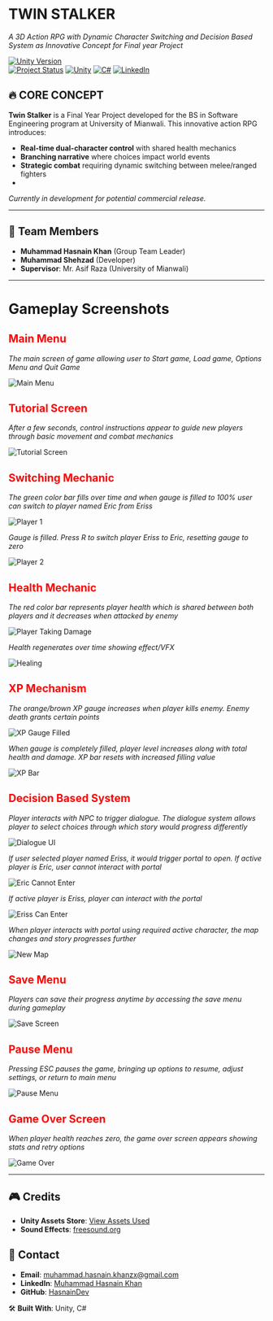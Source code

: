 # TWIN STALKER  
*A 3D Action RPG with Dynamic Character Switching and Decision Based System as Innovative Concept for Final year Project*  

[![Unity Version](https://img.shields.io/badge/Unity-g6000.0.45f+-black.svg?logo=unity)](https://unity.com)  
[![Project Status](https://img.shields.io/badge/Status-In%20Development-blue.svg)]()
[![Unity](https://img.shields.io/badge/Unity-100000?logo=unity&logoColor=white)](https://unity.com)
[![C#](https://img.shields.io/badge/C%23-239120?logo=c-sharp&logoColor=white)](https://docs.microsoft.com/en-us/dotnet/csharp/)
[![LinkedIn](https://img.shields.io/badge/LinkedIn-0077B5?logo=linkedin)](https://www.linkedin.com/in/muhammad-hasnain-khan-b91aab370)

## 🔥 CORE CONCEPT  
**Twin Stalker** is a Final Year Project developed for the BS in Software Engineering program at University of Mianwali. This innovative action RPG introduces:  

- **Real-time dual-character control** with shared health mechanics  
- **Branching narrative** where choices impact world events  
- **Strategic combat** requiring dynamic switching between melee/ranged fighters
- 
*Currently in development for potential commercial release.*

---
## 👥 Team Members
- **Muhammad Hasnain Khan** (Group Team Leader)
- **Muhammad Shehzad** (Developer)
- **Supervisor**: Mr. Asif Raza (University of Mianwali)
---

# Gameplay Screenshots
## <span style="color:red">Main Menu</span>
*The main screen of game allowing user to Start game, Load game, Options Menu and Quit Game*

![Main Menu](GamePlay/MainMenu.png)  

## <span style="color:red">Tutorial Screen</span>
*After a few seconds, control instructions appear to guide new players through basic movement and combat mechanics*

![Tutorial Screen](GamePlay/TutorialScreen.png)  

## <span style="color:red">Switching Mechanic</span>
*The green color bar fills over time and when gauge is filled to 100% user can switch to player named Eric from Eriss*

![Player 1](GamePlay/Player1Screen.png)

*Gauge is filled. Press R to switch player Eriss to Eric, resetting gauge to zero*

![Player 2](GamePlay/Player2Screen.png)

## <span style="color:red">Health Mechanic</span>
*The red color bar represents player health which is shared between both players and it decreases when attacked by enemy*

![Player Taking Damage](GamePlay/PlayerTakingDamage.png)

*Health regenerates over time showing effect/VFX*

![Healing](GamePlay/Healing.png)

## <span style="color:red">XP Mechanism</span>
*The orange/brown XP gauge increases when player kills enemy. Enemy death grants certain points*

![XP Gauge Filled](GamePlay/XpGuageFilled.png)

*When gauge is completely filled, player level increases along with total health and damage. XP bar resets with increased filling value*

![XP Bar](GamePlay/XPbarIncreased.png)

## <span style="color:red">Decision Based System</span>
*Player interacts with NPC to trigger dialogue. The dialogue system allows player to select choices through which story would progress differently*

![Dialogue UI](GamePlay/DialogueUIInteraction.png)

*If user selected player named Eriss, it would trigger portal to open. If active player is Eric, user cannot interact with portal*

![Eric Cannot Enter](GamePlay/Ericcnt.png)

*If active player is Eriss, player can interact with the portal*

![Eriss Can Enter](GamePlay/ErissCanEnter.png)

*When player interacts with portal using required active character, the map changes and story progresses further*

![New Map](GamePlay/Map2.png)

## <span style="color:red">Save Menu</span>
*Players can save their progress anytime by accessing the save menu during gameplay*

![Save Screen](GamePlay/SaveScreen.png)

## <span style="color:red">Pause Menu</span>
*Pressing ESC pauses the game, bringing up options to resume, adjust settings, or return to main menu*

![Pause Menu](GamePlay/PauseMenu.png)

## <span style="color:red">Game Over Screen</span>
*When player health reaches zero, the game over screen appears showing stats and retry options*

![Game Over](GamePlay/GameOver.png)

---

## 🎮 Credits
- **Unity Assets Store**: [View Assets Used](https://assetstore.unity.com)
- **Sound Effects**: [freesound.org](https://freesound.org)

## 📧 Contact  
- **Email**: muhammad.hasnain.khanzx@gmail.com  
- **LinkedIn**: [Muhammad Hasnain Khan](https://www.linkedin.com/in/muhammad-hasnain-khan-b91aab370)  
- **GitHub**: [HasnainDev](https://github.com/DevHasnainzx)

🛠️ **Built With**: Unity, C#
